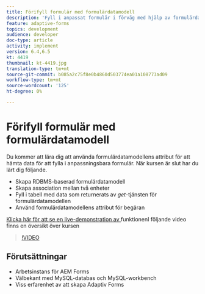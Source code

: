 ```yaml
---
title: Förifyll formulär med formulärdatamodell
description: 'Fyll i anpassat formulär i förväg med hjälp av formulärdatamodellens attribut för begäran '
feature: adaptive-forms
topics: development
audience: developer
doc-type: article
activity: implement
version: 6.4,6.5
kt: 4419
thumbnail: kt-4419.jpg
translation-type: tm+mt
source-git-commit: b085a2c75f8e0b4860d503774ea01a108773ad09
workflow-type: tm+mt
source-wordcount: '125'
ht-degree: 0%

---
```



# Förifyll formulär med formulärdatamodell

Du kommer att lära dig att använda formulärdatamodellens attribut för att hämta data för att fylla i anpassningsbara formulär.
När kursen är slut har du lärt dig följande.

* Skapa RDBMS-baserad formulärdatamodell
* Skapa association mellan två enheter
* Fyll i tabell med data som returnerats av _get_-tjänsten för formulärdatamodellen
* Använd formulärdatamodellens attribut för begäran


[Klicka här för att se en live-demonstration av ](https://forms.enablementadobe.com/content/dam/formsanddocuments/fdmwithrequestparameterinurl/jcr:content?wcmmode=disabled&amp;empID=207)
funktionenI följande video finns en översikt över kursen
>[!VIDEO](https://video.tv.adobe.com/v/36387/quality=9)

## Förutsättningar

* Arbetsinstans för AEM Forms
* Välbekant med MySQL-databas och MySQL-workbench
* Viss erfarenhet av att skapa Adaptiv Forms

